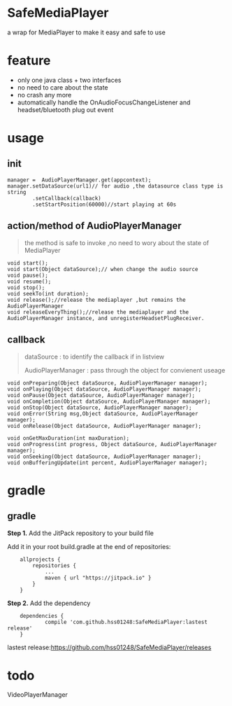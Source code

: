 # SafeMediaPlayer
a wrap for MediaPlayer to make it easy and safe to use



# feature

* only one java class + two interfaces 
* no need to care about  the state
* no crash any more 
* automatically handle the OnAudioFocusChangeListener and headset/bluetooth plug out event 

# usage

## init

```
manager =  AudioPlayerManager.get(appcontext);
manager.setDataSource(url1)// for audio ,the datasource class type is string
		.setCallback(callback)
		.setStartPosition(60000)//start playing at 60s
```

## action/method of AudioPlayerManager

> the method is safe  to invoke ,no need to wory about the state of MediaPlayer

```
void start(); 
void start(Object dataSource);// when change the audio source
void pause();
void resume();
void stop();
void seekTo(int duration);
void release();//release the mediaplayer ,but remains the AudioPlayerManager
void releaseEveryThing();//release the mediaplayer and the AudioPlayerManager instance, and unregisterHeadsetPlugReceiver.

```

## callback

> dataSource : to identify the callback if in listview
>
> AudioPlayerManager : pass through the object for convienent useage

```
void onPreparing(Object dataSource, AudioPlayerManager manager);
void onPlaying(Object dataSource, AudioPlayerManager manager);
void onPause(Object dataSource, AudioPlayerManager manager);
void onCompletion(Object dataSource, AudioPlayerManager manager);
void onStop(Object dataSource, AudioPlayerManager manager);
void onError(String msg,Object dataSource, AudioPlayerManager manager);
void onRelease(Object dataSource, AudioPlayerManager manager);

void onGetMaxDuration(int maxDuration);
void onProgress(int progress, Object dataSource, AudioPlayerManager manager);
void onSeeking(Object dataSource, AudioPlayerManager manager);
void onBufferingUpdate(int percent, AudioPlayerManager manager);
```

# gradle

## gradle

**Step 1.** Add the JitPack repository to your build file

Add it in your root build.gradle at the end of repositories:

```
    allprojects {
        repositories {
            ...
            maven { url "https://jitpack.io" }
        }
    }
```

**Step 2.** Add the dependency

```
    dependencies {
            compile 'com.github.hss01248:SafeMediaPlayer:lastest release'
    }
```

lastest release:https://github.com/hss01248/SafeMediaPlayer/releases

# todo 

VideoPlayerManager